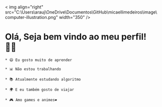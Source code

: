 <!--
**AntonioBernardo-ach/AntonioBernardo-ach** is a ✨ _special_ ✨ repository because its `README.md` (this file) appears on your GitHub profile.

Here are some ideas to get you started:

- 🔭 I’m currently working on ...
- 🌱 I’m currently learning ...
- 👯 I’m looking to collaborate on ...
- 🤔 I’m looking for help with ...
- 💬 Ask me about ...
- 📫 How to reach me: ...
- 😄 Pronouns: ...
- ⚡ Fun fact: ...
-->

< img align="right" src="C:\Users\arauj\OneDrive\Documentos\GitHub\micaellimedeiros\image\computer-illustration.png" width="350" />

# Olá, Seja bem vindo ao meu perfil! 👨‍💻
~~~
* 😄 Eu gosto muito de aprender

* 📊 Não estou trabalhando

* 📚 Atualmente estudando algoritmo

* 🌍 E eu também gosto de viajar

* 🎮 Amo games e animes❤️

